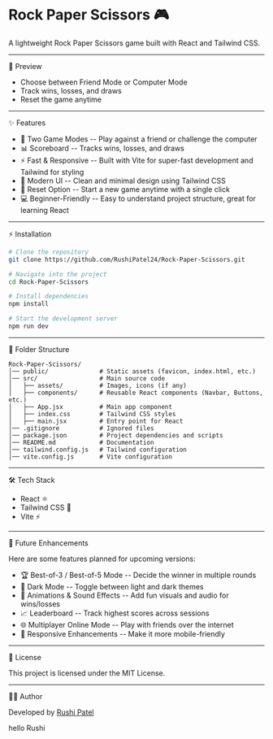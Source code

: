 <h1>Rock Paper Scissors 🎮</h1>

A lightweight Rock Paper Scissors game built with React and
Tailwind CSS.

------------------------------------------------------------------------

📌 Preview

-   Choose between Friend Mode or Computer Mode
-   Track wins, losses, and draws
-   Reset the game anytime

------------------------------------------------------------------------

✨ Features

-   🎯 Two Game Modes -- Play against a friend or challenge the
    computer
-   📊 Scoreboard -- Tracks wins, losses, and draws
-   ⚡ Fast & Responsive -- Built with Vite for super-fast
    development and Tailwind for styling
-   🎨 Modern UI -- Clean and minimal design using Tailwind CSS
-   🔄 Reset Option -- Start a new game anytime with a single click
-   💻 Beginner-Friendly -- Easy to understand project structure,
    great for learning React

------------------------------------------------------------------------

⚡ Installation

``` bash
# Clone the repository
git clone https://github.com/RushiPatel24/Rock-Paper-Scissors.git

# Navigate into the project
cd Rock-Paper-Scissors

# Install dependencies
npm install

# Start the development server
npm run dev
```

------------------------------------------------------------------------

📂 Folder Structure

    Rock-Paper-Scissors/
    │── public/              # Static assets (favicon, index.html, etc.)
    │── src/                 # Main source code
    │   ├── assets/          # Images, icons (if any)
    │   ├── components/      # Reusable React components (Navbar, Buttons, etc.)
    │   ├── App.jsx          # Main app component
    │   ├── index.css        # Tailwind CSS styles
    │   ├── main.jsx         # Entry point for React
    │── .gitignore           # Ignored files
    │── package.json         # Project dependencies and scripts
    │── README.md            # Documentation
    │── tailwind.config.js   # Tailwind configuration
    │── vite.config.js       # Vite configuration

------------------------------------------------------------------------

🛠 Tech Stack

-   React ⚛️
-   Tailwind CSS 🎨
-   Vite ⚡

------------------------------------------------------------------------

🚀 Future Enhancements

Here are some features planned for upcoming versions:
- 🏆 Best-of-3 / Best-of-5 Mode -- Decide the winner in multiple rounds
- 🌙 Dark Mode -- Toggle between light and dark themes
- 🎉 Animations & Sound Effects -- Add fun visuals and audio for wins/losses
- 📈 Leaderboard -- Track highest scores across sessions
- 🌐 Multiplayer Online Mode -- Play with friends over the internet
- 📱 Responsive Enhancements -- Make it more mobile-friendly

------------------------------------------------------------------------

📜 License

This project is licensed under the MIT License.

------------------------------------------------------------------------

👨‍💻 Author

Developed by [Rushi Patel](https://github.com/RushiPatel24)



hello Rushi
